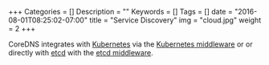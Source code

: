 +++
Categories = []
Description = ""
Keywords = []
Tags = []
date = "2016-08-01T08:25:02-07:00"
title = "Service Discovery"
img = "cloud.jpg"
weight = 2
+++

CoreDNS integrates with [Kubernetes](http://kubernetes.io) via the
[Kubernetes middleware](
https://github.com/miekg/coredns/tree/master/middleware/kubernetes/README.md) or
or directly with [etcd](https://coreos.com/etcd/) with the
[etcd middleware](https://github.com/miekg/coredns/tree/master/middleware/etcd/README.md).

